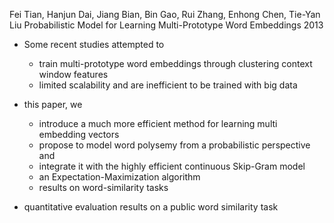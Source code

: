Fei Tian, Hanjun Dai, Jiang Bian, Bin Gao, Rui Zhang, Enhong Chen, Tie-Yan Liu
Probabilistic Model for Learning Multi-Prototype Word Embeddings
2013

* Some recent studies attempted to
  * train multi-prototype word embeddings
    through clustering context window features
  * limited scalability and are inefficient to be trained with big data
* this paper, we
  * introduce a much more efficient method for learning multi embedding vectors
  * propose to model word polysemy from a probabilistic perspective and
  * integrate it with the highly efficient continuous Skip-Gram model
  * an Expectation-Maximization algorithm
  * results on word-similarity tasks

* quantitative evaluation results on a public word similarity task
